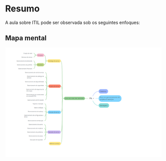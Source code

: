 # Resumo

A aula sobre ITIL pode ser observada sob os seguintes enfoques:

## Mapa mental

![Mapa mental da aula](../../../../../images/gestao2_1.png)